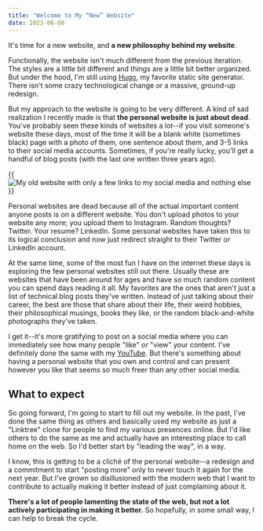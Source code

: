 ```yaml
---
title: "Welcome to My “New” Website"
date: 2023-06-08
---
```


It's time for a new website, and **a new philosophy behind my website**.

Functionally, the website isn't much different from the previous iteration. The styles are a little bit different and things are a little bit better organized. But under the hood, I'm still using [Hugo](https://gohugo.io), my favorite static site generator. There isn't some crazy technological change or a massive, ground-up redesign.

But my approach to the website is going to be very different. A kind of sad realization I recently made is that **the personal website is just about dead**. You've probably seen these kinds of websites a lot--if you visit someone's website these days, most of the time it will be a blank white (sometimes black) page with a photo of them, one sentence about them, and 3-5 links to their social media accounts. Sometimes, if you're really lucky, you'll get a handful of blog posts (with the last one written three years ago).

{{<image src="old-website.png" alt="My old website with only a few links to my social media and nothing else" caption="My old website. Yes, this was the only page on the website.">}}

Personal websites are dead because all of the actual important content anyone posts is on a different website. You don't upload photos to your website any more; you upload them to Instagram. Random thoughts? Twitter. Your resume? LinkedIn. Some personal websites have taken this to its logical conclusion and now just redirect straight to their Twitter or LinkedIn account.

At the same time, some of the most fun I have on the internet these days is exploring the few personal websites still out there. Usually these are websites that have been around for ages and have so much random content you can spend days reading it all. My favorites are the ones that aren't just a list of technical blog posts they've written. Instead of just talking about their career, the best are those that share about their life, their weird hobbies, their philosophical musings, books they like, or the random black-and-white photographs they've taken. 

I get it--it's more gratifying to post on a social media where you can immediately see how many people "like" or "view" your content. I've definitely done the same with my [YouTube](https://youtube.com/@ericmurphyxyz). But there's something about having a personal website that you own and control and can present however you like that seems so much freer than any other social media.

## What to expect

So going forward, I'm going to start to fill out my website. In the past, I've done the same thing as others and basically used my website as just a "Linktree" clone for people to find my various presences online. But I'd like others to do the same as me and actually have an interesting place to call home on the web. So I'd better start by "leading the way", in a way.

I know, this is getting to be a cliché of the personal website--a redesign and a commitment to start "posting more" only to never touch it again for the next year. But I've grown so disillusioned with the modern web that I want to contribute to actually making it better instead of just complaining about it.

**There's a lot of people lamenting the state of the web, but not a lot actively participating in making it better.** So hopefully, in some small way, I can help to break the cycle.
